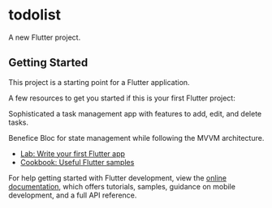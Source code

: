 # todolist

A new Flutter project.

## Getting Started

This project is a starting point for a Flutter application.

A few resources to get you started if this is your first Flutter project:

Sophisticated a task management app with features to add, edit, and delete tasks.

Benefice Bloc for state management while following the MVVM architecture.


- [Lab: Write your first Flutter app](https://docs.flutter.dev/get-started/codelab)
- [Cookbook: Useful Flutter samples](https://docs.flutter.dev/cookbook)

For help getting started with Flutter development, view the
[online documentation](https://docs.flutter.dev/), which offers tutorials,
samples, guidance on mobile development, and a full API reference.
